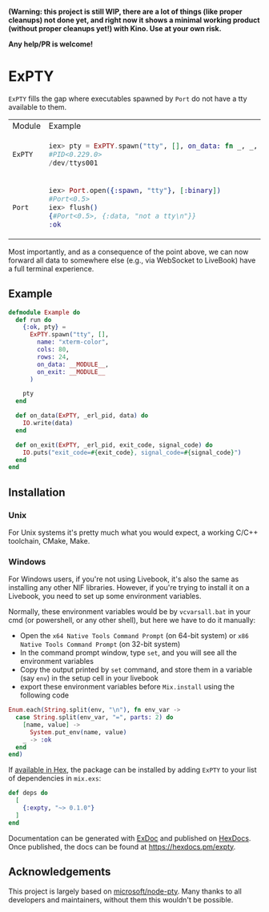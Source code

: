**(Warning: this project is still WIP, there are a lot of things (like proper cleanups) not done yet, and right now it shows a minimal working product (without proper cleanups yet!) with Kino. Use at your own risk.**

**Any help/PR is welcome!**

# ExPTY

`ExPTY` fills the gap where executables spawned by `Port` do not have a tty available to them.

<table>
<tr>
<td> Module </td> <td> Example </td>
</tr>
<tr>
<td> <code>ExPTY</code> </td>
<td>

```elixir
iex> pty = ExPTY.spawn("tty", [], on_data: fn _, _, data -> IO.write(data) end)
#PID<0.229.0>
/dev/ttys001
```

</td>
</tr>
<tr>
<td> <code>Port</code> </td>
<td>

```elixir
iex> Port.open({:spawn, "tty"}, [:binary])
#Port<0.5>
iex> flush()
{#Port<0.5>, {:data, "not a tty\n"}}
:ok
```

</td>
</tr>
</table>

Most importantly, and as a consequence of the point above, we can now forward all data to somewhere else (e.g., via WebSocket to LiveBook) have a full terminal experience.

## Example

```elixir
defmodule Example do  
  def run do
    {:ok, pty} =
      ExPTY.spawn("tty", [],
        name: "xterm-color",
        cols: 80,
        rows: 24,
        on_data: __MODULE__,
        on_exit: __MODULE__
      )

    pty
  end

  def on_data(ExPTY, _erl_pid, data) do
    IO.write(data)
  end

  def on_exit(ExPTY, _erl_pid, exit_code, signal_code) do
    IO.puts("exit_code=#{exit_code}, signal_code=#{signal_code}")
  end
end
```

## Installation

### Unix
For Unix systems it's pretty much what you would expect, a working C/C++ toolchain, CMake, Make.

### Windows
For Windows users, if you're not using Livebook, it's also the same as installing any other NIF libraries. However, if you're trying to install it on a Livebook, you need to set up some environment variables. 

Normally, these environment variables would be by `vcvarsall.bat` in your cmd (or powershell, or any other shell), but here we have to do it manually:

- Open the `x64 Native Tools Command Prompt` (on 64-bit system) or `x86 Native Tools Command Prompt` (on 32-bit system)
- In the command prompt window, type `set`, and you will see all the environment variables
- Copy the output printed by `set` command, and store them in a variable (say `env`) in the setup cell in your livebook
- export these environment variables before `Mix.install` using the following code

```elixir
Enum.each(String.split(env, "\n"), fn env_var ->
  case String.split(env_var, "=", parts: 2) do
    [name, value] ->
      System.put_env(name, value)
    _ -> :ok
  end
end)
```

If [available in Hex](https://hex.pm/docs/publish), the package can be installed
by adding `ExPTY` to your list of dependencies in `mix.exs`:

```elixir
def deps do
  [
    {:expty, "~> 0.1.0"}
  ]
end
```

Documentation can be generated with [ExDoc](https://github.com/elixir-lang/ex_doc)
and published on [HexDocs](https://hexdocs.pm). Once published, the docs can
be found at <https://hexdocs.pm/expty>.

## Acknowledgements

This project is largely based on [microsoft/node-pty](https://github.com/microsoft/node-pty). Many thanks to all developers and maintainers, without them this wouldn't be possible.
